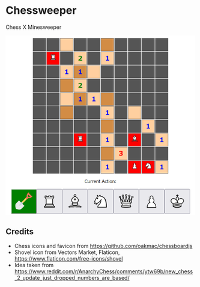 # Chessweeper
Chess X Minesweeper

![Preview](.github/preview.png)

## Credits
 - Chess icons and favicon from https://github.com/oakmac/chessboardjs
 - Shovel icon from Vectors Market, Flaticon, https://www.flaticon.com/free-icons/shovel
 - Idea taken from https://www.reddit.com/r/AnarchyChess/comments/ytw69b/new_chess_2_update_just_dropped_numbers_are_based/
